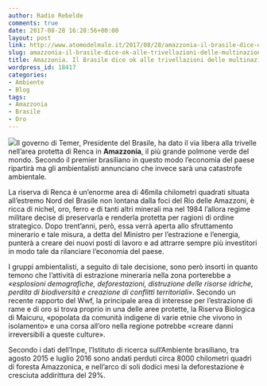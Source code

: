 ```yaml
---
author: Radio Rebelde
comments: true
date: 2017-08-28 16:28:56+00:00
layout: post
link: http://www.atomodelmale.it/2017/08/28/amazzonia-il-brasile-dice-ok-alle-trivellazioni-delle-multinazionali/
slug: amazzonia-il-brasile-dice-ok-alle-trivellazioni-delle-multinazionali
title: Amazzonia. Il Brasile dice ok alle trivellazioni delle multinazionali
wordpress_id: 18417
categories:
- Ambiente
- Blog
tags:
- Amazzonia
- Brasile
- Oro
---
```


![](http://www.atomodelmale.it/wp-content/uploads/2017/08/in-barca-in-amazzonia-300x169.jpg)Il governo di Temer, Presidente del Brasile, ha dato il via libera alla trivelle nell’area protetta di Renca in **Amazzonia**, il più grande polmone verde del mondo. Secondo il premier brasiliano in questo modo l’economia del paese ripartirà ma gli ambientalisti annunciano che invece sarà una catastrofe ambientale.

La riserva di Renca è un’enorme area di 46mila chilometri quadrati situata all’estremo Nord del Brasile non lontana dalla foci del Rio delle Amazzoni, è ricca di nichel, oro, ferro e di tanti altri minerali ma nel 1984 l’allora regime militare decise di preservarla e renderla protetta per ragioni di ordine strategico. Dopo trent’anni, però, essa verrà aperta allo sfruttamento minerario e tale misura, a detta del Ministro per l’estrazione e l’energia, punterà a creare dei nuovi posti di lavoro e ad attrarre sempre più investitori in modo tale da rilanciare l’economia del paese.



I gruppi ambientalisti, a seguito di tale decisione, sono però insorti in quanto temono che l’attività di estrazione mineraria nella zona porterebbe a _«esplosioni demografiche, deforestazioni, distruzione delle risorse idriche, perdita di biodiversità e creazione di conflitti territoriali»_. Secondo un recente rapporto del Wwf, la principale area di interesse per l’estrazione di rame e di oro si trova proprio in una delle aree protette, la Riserva Biologica di Maicuru, «popolata da comunità indigene di varie etnie che vivono in isolamento» e una corsa all’oro nella regione potrebbe «creare danni irreversibili a queste culture».

Secondo i dati dell’Inpe, l’Istituto di ricerca sull’Ambiente brasiliano, tra agosto 2015 e luglio 2016 sono andati perduti circa 8000 chilometri quadri di foresta Amazzonica, e nell’arco di soli dodici mesi la deforestazione è cresciuta addirittura del 29%.
